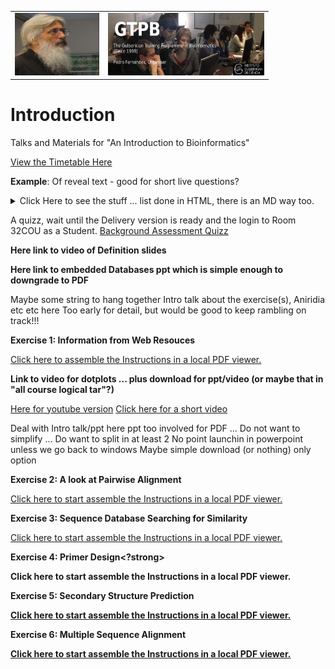 <table style="width:100%">
  <tr>
    <td><img src="./Images/15046812.png" alt="yay" height="100" width="135">
    </td>
    <td><img src="./Images/GTPB2015logo.png" alt="yay" height="100" width="250">
    </td>
  <tr/>
</table>


# Introduction

Talks and Materials for "An Introduction to Bioinformatics"

[View the Timetable Here](Administration/ScheduleIBBBioinformatics.pdf)

<p><strong>Example</strong>: Of reveal text - good for short live questions?</p>
  <details><summary>Click Here to see the stuff ... list done in HTML, there is an MD way too.</summary><p>
    <ul>
      <li><p>Extraction and purification of the DNA template (even RNA must usually be converted to cDNA)</p></li>
      <li><p>Fragmentation of the DNA template (into a size range that can be accommodated by the machine)</p></li>
      <li><p>Attachment of sequencing tags (to enable reading by the machine)</p></li>
      <li><p>Amplification of signal (usually trough PCR, often already in the machine)</p></li>
      <li><p>Reading of signal and conversion into nucleotide bases</p></li>
    </ul>
  </details>

A quizz, wait until the Delivery version is ready and the login to Room 32COU as a Student.
[Background Assessment Quizz](https://b.socrative.com/login/student)

<strong>Here link to video of Definition slides</strong>

<strong>Here link to embedded Databases ppt which is simple enough to downgrade to PDF</strong>

Maybe some string to hang together Intro talk about the exercise(s), Aniridia etc etc here
Too early for detail, but would be good to keep rambling on track!!!

<strong>Exercise 1: Information from Web Resouces</strong>

<a href="https://github.com/BioinformaticsTraining/Introduction/raw/master/Practical_PDFs/01-Databases_Practical.pdf" download>Click here to assemble the Instructions in a local PDF viewer.</a>

<strong>Link to video for dotplots ... plus download for ppt/video (or maybe that in "all course logical tar"?)</strong>

<a href="https://www.youtube.com/watch?v=pfFfSxZWQKU&t=327s"> Here for youtube version</a>
<a href="https://github.com/BioinformaticsTraining/Introduction/raw/master/Videos/DotPlots.mp4">Click here for a short video</a>
   
Deal with Intro talk/ppt here
ppt too involved for PDF ... Do not want to simplify ... Do want to split in at least 2
No point launchin in powerpoint unless we go back to windows
Maybe simple download (or nothing) only option

<strong>Exercise 2: A look at Pairwise Alignment</strong>

<a href="https://github.com/BioinformaticsTraining/Introduction/raw/master/Practical_PDFs/02-Pairwise_Alignment_Practical.pdf" download>Click here to start assemble the Instructions in a local PDF viewer.</a>


<strong>Exercise 3: Sequence Database Searching for Similarity</strong>

<a href="https://github.com/BioinformaticsTraining/Introduction/blob/master/Practical_PDFs/03-Database_Searching_Practical.pdf" download>Click here to start assemble the Instructions in a local PDF viewer.</a>

<strong>Exercise 4: Primer Design<?strong>

<a hef="https://github.com/BioinformaticsTraining/Introduction/blob/master/Practical_PDFs/04-Primer_Design_Practical.pdf" download>Click here to start assemble the Instructions in a local PDF viewer.</a>

<strong>Exercise 5: Secondary Structure Prediction</strong>

<a href="https://github.com/BioinformaticsTraining/Introduction/raw/master/Practical_PDFs/05-Structure_Prediction_Practical.pdf"  download>Click here to start assemble the Instructions in a local PDF viewer.</a>

<strong>Exercise 6: Multiple Sequence Alignment</strong>

<a href="https://github.com/BioinformaticsTraining/Introduction/raw/master/Practical_PDFs/06-Multiple_Sequence_Alignment.pdf" download>Click here to start assemble the Instructions in a local PDF viewer.</a>
